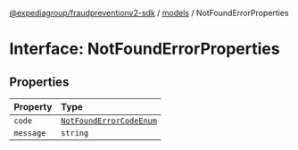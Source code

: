 [@expediagroup/fraudpreventionv2-sdk](../../index.md) / [models](../index.md) / NotFoundErrorProperties

# Interface: NotFoundErrorProperties

## Properties

| Property | Type |
| :------ | :------ |
| `code` | [`NotFoundErrorCodeEnum`](../type-aliases/NotFoundErrorCodeEnum.md) |
| `message` | `string` |
